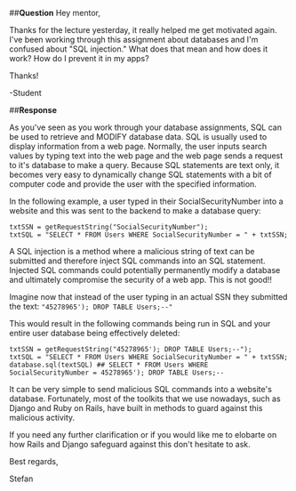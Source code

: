 ##**Question**
Hey mentor,

Thanks for the lecture yesterday, it really helped me get motivated again. I've been working through this assignment about databases and I'm confused about "SQL injection." What does that mean and how does it work? How do I prevent it in my apps?

Thanks!

-Student

##**Response**

As you've seen as you work through your database assignments, SQL can be used to retrieve and MODIFY database
data. SQL is usually used to display information from a web page. Normally, the user inputs search values by typing text into the web page and the web page sends a request to it's database to make a query. Because SQL
statements are text only, it becomes very easy to dynamically change SQL statements with a bit of computer code and provide the user with the specified information.

In the following example, a user typed in their SocialSecurityNumber into a website and this was sent to the backend to make a database query:

```
txtSSN = getRequestString("SocialSecurityNumber");
txtSQL = "SELECT * FROM Users WHERE SocialSecurityNumber = " + txtSSN;
```

A SQL injection is a method where a malicious string of text can be submitted and therefore inject SQL commands
into an SQL statement. Injected SQL commands could potentially permanently modify a database and ultimately compromise the security of a web app. This is not good!!

Imagine now that instead of the user typing in an actual SSN they submitted the text:
`"45278965'); DROP TABLE Users;--"`

This would result in the following commands being run in SQL and your entire user database being effectively
deleted:

```
txtSSN = getRequestString("45278965'); DROP TABLE Users;--");
txtSQL = "SELECT * FROM Users WHERE SocialSecurityNumber = " + txtSSN;
database.sql(textSQL) ## SELECT * FROM Users WHERE SocialSecurityNumber = 45278965'); DROP TABLE Users;--
```

It can be very simple to send malicious SQL commands into a website's database. Fortunately, most of the toolkits that we use nowadays, such as Django and Ruby on Rails, have built in methods to guard against this
malicious activity.

If you need any further clarification or if you would like me to elobarte on how Rails and Django safeguard against this don't hesitate to ask.

Best regards,

Stefan
